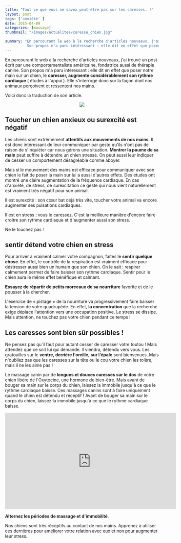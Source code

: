 ```yaml
---
title: "Tout ce que vous ne savez peut-être pas sur les caresses. !"
layout: post
tags: ['anxiété' ]
date: 2015-04-09
categories: [massage]
thumbnail: "/images/actualites/caresse_chien.jpg"

summary: "En parcourant le web à la recherche d'articles nouveaux, j'ai trouvé un post écrit par une comportementaliste américaine, fondatrice aussi de thérapie canine.
          Son propos m'a paru intéressant : elle dit en effet que poser notre main sur un chien, le caresser, augmente considérablement son rythme cardiaque."
---
```


En parcourant le web à la recherche d'articles nouveaux, j'ai trouvé un post écrit par une comportementaliste américaine, fondatrice aussi de thérapie canine.
Son propos m'a paru intéressant : elle dit en effet que poser notre main sur un chien, le <b>caresser, augmente considérablement son rythme cardiaque</b> ( études à l'appui ). Elle s'interroge donc sur la façon dont nos animaux perçoivent et ressentent nos mains.

Voici donc la traduction de son article.

<p align="center"><img src="/images/actualites/caresse_chien.jpg"></p>

## Toucher un chien anxieux ou surexcité est négatif ##
Les chiens sont extrêmement <b>attentifs aux mouvements de nos mains</b>. Il est donc intéressant de leur communiquer par geste qu'ils n'ont pas de raison de s'inquiéter car nous gérons une situation. <b>Montrer la paume de sa main</b> peut suffire à détendre un chien stressé. On peut aussi leur indiquer de cesser un comportement désagréable comme aboyer.

Mais si le mouvement des mains est efficace pour communiquer avec son chien le fait de poser la main sur lui a aussi d'autres effets. Des études ont montré une claire augmentation de la fréquence cardiaque. En cas d'anxiété, de stress, de surexcitation ce geste qui nous vient naturellement est vraiment très négatif pour son animal.

Il est surexcité : son cœur bat déjà très vite, toucher votre animal va encore augmenter ses pulsations cardiaques.

Il est en stress : vous le caressez. C'est la meilleure manière d'encore faire croitre son rythme cardiaque et d'augmenter aussi son stress.

Ne le touchez pas !



## sentir détend votre chien en stress ##
Pour arriver à vraiment calmer votre compagnon, faites le <b>sentir quelque chose</b>. En effet, le contrôle de la respiration est vraiment efficace pour déstresser aussi bien un humain que son chien. On le sait : respirer calmement permet de faire baisser son rythme cardiaque. Sentir pour le chien aura le même effet bénéfique et calmant.

<b>Essayez de répartir de petits morceaux de sa nourriture</b> favorite et de le pousser à la chercher.

L'exercice de « pistage » de la nourriture va progressivement faire baisser la tension de votre quadrupède. En effet, <b>la concentration</b> que la recherche exige déplace l'attention vers une occupation positive. Le stress se dissipe. Mais attention, ne touchez pas votre chien pendant ce temps !

## Les caresses sont bien sûr possibles ! ##

Ne pensez pas qu'il faut pour autant cesser de caresser votre toutou ! Mais attendez que ce soit lui qui demande. Il viendra, détendu vers vous. Les gratouilles sur le <b>ventre, derrière l'oreille, sur l'épale</b> sont bienvenues. Mais n'oubliez pas que les caresses sur la tête ou le cou votre chien les tolère, mais il ne les aime pas !

Le massage canin par de <b>longues et douces caresses sur le dos</b> de votre chien libère de l'Oxytocine, une hormone de bien-être. Mais avant de bouger sa main sur le corps du chien, laissez la immobile jusqu'à ce que le rythme cardiaque baisse. Ces massages canins sont à faire uniquement quand le chien est détendu et réceptif ! Avant de bouger sa main sur le corps du chien, laissez la immobile jusqu'à ce que le rythme cardiaque baisse.


<p align="center"> <iframe width="560" height="315" src="https://www.youtube.com/embed/1AcEasCZPSc" frameborder="0" allowfullscreen></iframe></p>

<b>Alternez les périodes de massage et d'immobilité</b>.

Nos chiens sont très réceptifs au contact de nos mains. Apprenez à utiliser ces dernières pour améliorer votre relation avec eux et non pour augmenter leur stress.